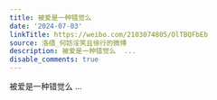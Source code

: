 ```yaml
---
title: 被爱是一种错觉么
date: '2024-07-03'
linkTitle: https://weibo.com/2103074805/OlTBQFbEb
source: 洛缙_何妨淫笑且徐行的微博
description: 被爱是一种错觉么  ...
disable_comments: true
---
```

被爱是一种错觉么  ...